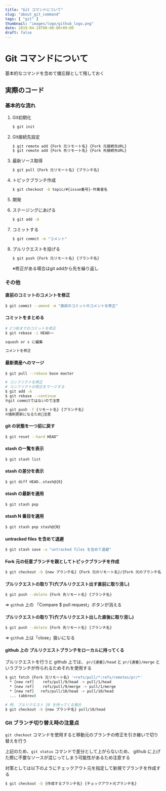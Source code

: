 ```yaml
---
title: "Git コマンドについて"
slug: "about_git_command"
tags: [ "git" ]
thumbnail: "images/logo/github_logo.png"
date: 2019-04-18T00:00:00+09:00
draft: false
---
```


# Git コマンドについて

基本的なコマンドを含めて備忘録として残しておく

## 実際のコード

### 基本的な流れ

1. Git初期化

    ```bash
    $ git init
    ```

2. Git接続先設定

    ```bash
    $ git remote add {Fork 元リモート名} {Fork 元接続先URL}
    $ git remote add {Fork 先リモート名} {Fork 先接続先URL}
    ```

3. 最新ソース取得

    ```bash
    $ git pull {Fork 元リモート名} {ブランチ名}
    ```

4. トピックブランチ作成

    ```bash
    $ git checkout -b topic/#{issue番号}-作業者名
    ```

5. 開発

6. ステージングにあげる

    ```bash
    $ git add -A
    ```

7. コミットする

    ```bash
    $ git commit -m "コメント"
    ```

8. プルリクエストを投げる

    ```bash
    $ git push {Fork 元リモート名} {ブランチ名}
    ```

    ※修正がある場合はgit addから先を繰り返し

### その他

#### 直前のコミットのコメントを修正

```bash
$ git commit --amend -m "直前のコミットのコメントを修正"
```

#### コミットをまとめる

```bash
# 2つ前までのコミットを修正
$ git rebase -i HEAD~~

squash or s に編集

コメントを修正
```

#### 最新資産へのマージ

```bash
$ git pull --rebase base master

# コンフリクトを修正
# コンフリクトの修正をマージする
$ git add -A
$ git rebase --continue
※git commitではないので注意

$ git push -f {リモート名} {ブランチ名}
※強制更新になるため注意
```

#### git の状態を一つ前に戻す

```bash
$ git reset --hard HEAD^
```

#### stash の一覧を表示

```bash
$ git stash list
```

#### stash の差分を表示

```bash
$ git diff HEAD..stash@{0}
```

#### stash の最新を適用

```bash
$ git stash pop
```

#### stash  N 番目を適用

```bash
$ git stash pop stash@{N}
```

#### untracked files を含めて退避

```bash
$ git stash save -u "untracked files を含めて退避"
```

#### Fork 元の任意ブランチを親としてトピックブランチを作成

```bash
$ git checkout -b {new ブランチ名} {Fork 元のリモート名}/{Fork 元のブランチ名}
```

#### プルリクエストの取り下げ(プルリクエスト出す直前に取り消し)

```bash
$ git push --delete {Fork 先リモート名} {ブランチ名}
```

=> `github` 上の 「Compare $ pull request」ボタンが消える

#### プルリクエストの取り下げ(プルリクエスト出した直後に取り消し)

```bash
$ git push --delete {Fork 先リモート名} {ブランチ名}
```

=> `github` 上は「close」扱いになる

#### github 上の プルリクエストブランチをローカルに持ってくる

プルリクエストを行うと github 上では、 `pr/{連番}/head` と `pr/{連番}/merge` というブランチが作られるためそれを使用する

```bash
$ git fetch {Fork 元リモート名} '+refs/pull/*:refs/remotes/pr/*'
  * [new ref]    refs/pull/9/head -> pull/1/head
  * [new ref]    refs/pull/9/merge -> pull/1/merge
  * [new ref]   refs/pull/10/head -> pull/10/head
  ... (abbrev)

# 例. プルリクエスト 10 を持ってくる場合
$ git checkout -b {new ブランチ名} pull/10/head
```

### Git ブランチ切り替え時の注意点

`git checkout` コマンドを使用すると移動元のブランチの修正を引き継いで切り替えを行う

上記のため、`git status` コマンドで差分として上がらないため、 github に上げた際に不要なソースが混じってしまう可能性があるため注意する

対策としては以下のようにチェックアウト元を指定して新規でブランチを作成する

```bash
$ git checkout -b {作成するブランチ名} {チェックアウト元ブランチ名}
```

